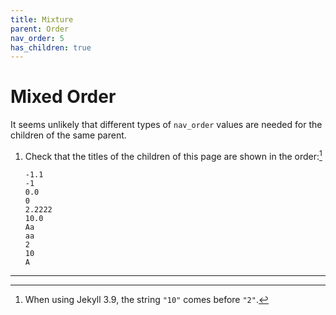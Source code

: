 ```yaml
---
title: Mixture
parent: Order
nav_order: 5
has_children: true
---
```


# Mixed Order

It seems unlikely that different types of `nav_order` values are needed for the children of the same parent.

1.  Check that the titles of the children of this page are shown in the order:[^1]
    ```
    -1.1
    -1
    0.0
    0
    2.2222
    10.0
    Aa
    aa
    2
    10
    A
    ```
    
----

[^1]: When using Jekyll 3.9, the string `"10"` comes before `"2"`.
